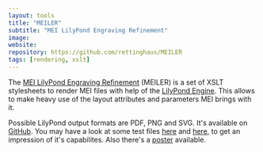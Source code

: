 ```yaml
---
layout: tools
title: "MEILER"
subtitle: "MEI LilyPond Engraving Refinement"
image:
website:
repository: https://github.com/rettinghaus/MEILER
tags: [rendering, xslt]
---
```


The [MEI LilyPond Engraving Refinement](https://github.com/rettinghaus/MEILER) (MEILER) is a set of XSLT stylesheets to render MEI files with help of the [LilyPond Engine](http://lilypond.org). This allows to make heavy use of the layout attributes and parameters MEI brings with it.

Possible LilyPond output formats are PDF, PNG and SVG. It's available on [GitHub](https://github.com/rettinghaus/MEILER). You may have a look at some test files [here](https://github.com/rettinghaus/MEILER/tree/master/tests) and [here](https://github.com/rettinghaus/mei-test-set/), to get an impression of it's capabilites. Also there's a [poster](https://doi.org/10.13140/RG.2.2.15014.93760) available.
